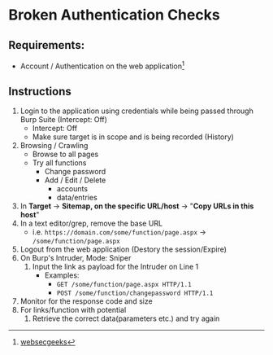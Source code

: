# Broken Authentication Checks

## Requirements:

* Account / Authentication on the web application[^1]


## Instructions
1. Login to the application using credentials while being passed through Burp Suite (Intercept: Off)
    * Intercept: Off
    * Make sure target is in scope and is being recorded (History)
1. Browsing / Crawling
    * Browse to all pages
    * Try all functions
        * Change password
        * Add / Edit / Delete
            * accounts
            * data/entries
1. In **Target** -> **Sitemap, on the specific URL/host** -> "**Copy URLs in this host**"
1. In a text editor/grep, remove the base URL
    * i.e. `https://domain.com/some/function/page.aspx` -> `/some/function/page.aspx`
1. Logout from the web application (Destory the session/Expire)
1. On Burp's Intruder, Mode: Sniper
    1. Input the link as payload for the Intruder on Line 1
        * Examples:
             * `GET /some/function/page.aspx HTTP/1.1`
             * `POST /some/function/changepassword HTTP/1.1`
1. Monitor for the response code and size
1. For links/function with potential
    1. Retrieve the correct data(parameters etc.) and try again
    
    
[^1]: [websecgeeks](https://www.websecgeeks.com/2015/05/testing-of-broken-session-management.html)

